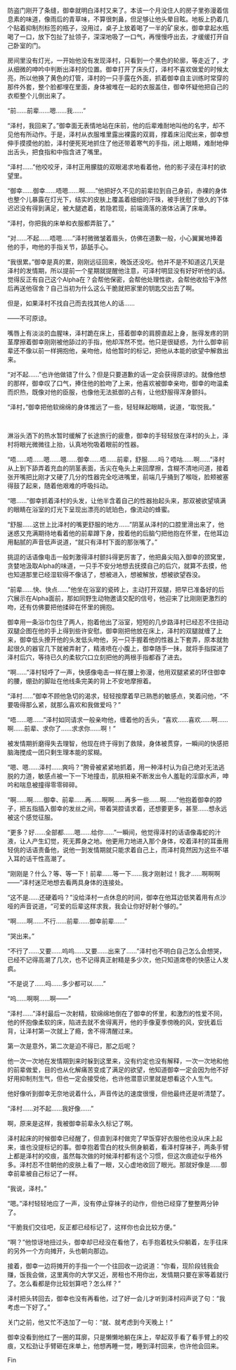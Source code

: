 防盗门刚开了条缝，御幸就明白泽村又来了。本该一个月没住人的房子里弥漫着信息素的味道，像雨后的青草味，不算很刺鼻，但足够让他头晕目眩。地板上扔着几个贴着抑制剂标签的瓶子，没用过，桌子上放着喝了一半的矿泉水，御幸拿起水瓶喝了一口，放下包扯了扯领子，深深地吸了一口气，再慢慢呼出去，才缓缓打开自己卧室的门。

房间里没有灯光，一开始他没有发现泽村，只看到一个黑色的轮廓，等走近了，才从细微的呻吟中判断出泽村的位置。御幸打开了床头灯，泽村不喜欢做爱的时候太亮，所以他换了黄色的灯管，泽村的一只手露在外面，抓着御幸自主训练时常穿的那件外套，整个脸都埋在里面，身体被堆在一起的衣服盖住，御幸怀疑他把自己的衣柜整个儿倒出来了。

 “前……前辈……嗯……我……”

 “泽村，我回来了。”御幸面无表情地站在床前，他的后辈难耐地叫他的名字，却不见他有所动作。于是，泽村从衣服堆里露出裸露的双肩，撑着床沿爬出来，御幸想伸手摸摸他的脸，泽村便死死地抓住了他还带着寒气的手指，闭上眼睛，难耐地伸出舌头，把食指和中指含进了嘴里。

 “泽村……”他咬咬牙，泽村正用朦胧的双眼渴求地看着他，他的影子浸在泽村的欲望里。

“御幸……御幸……唔嗯……啊……”他把好久不见的前辈拉到自己身前，赤裸的身体也整个儿暴露在灯光下，结实的皮肤上覆盖着细细的汗珠，被手抚慰了很久的下体迟迟没有得到满足，被大腿遮着，若隐若现，前端滴落的液体沾满了床单。

 “泽村，你把我的床单和衣服都弄脏了。”

 “对……不起……唔嗯……”泽村微微皱着眉头，仿佛在道歉一般，小心翼翼地捧着他的手，吻他的手指关节，舔舐手心。

 “我很累。”御幸是真的累，刚刚远征回来，晚饭还没吃。他并不是不知道这几天是泽村的发情期，所以提前一个星期就提醒他注意，可泽村明显没有好好听他的话。觉得反正有自己这个Alpha在？会帮他保密，会帮他处理性欲，会帮他收拾干净然后再送他宿舍？自己当初为什么这么干脆就把家里的钥匙交出去了啊。

 但是，如果泽村不找自己而去找其他人的话……

 ——不可原谅。

嘴唇上有淡淡的血腥味，泽村跪在床上，搭着御幸的肩膀直起上身，胀得发疼的阴茎摩擦着御幸刚刚被他舔过的手指，他却浑然不觉。他只是很疑惑，为什么御幸前辈还不像以前一样拥抱他，亲吻他，给他暂时的标记，把他从本能的欲望中解救出来。

“对不起……”也许他做错了什么？但是只要道歉的话一定会获得原谅的。就像他想的那样，御幸叹了口气，捧住他的脸吻了上来，他喜欢被御幸亲吻，御幸的吻温柔而炽热，既像对他的臣服，也像他无法抵御的占有，让他舒服得浑身颤抖。

 “泽村，”御幸把他软绵绵的身体推远了一些，轻轻眯起眼睛，说道，“取悦我。”

​    

淋浴头洒下的热水暂时缓解了长途旅行的疲惫，御幸的手轻轻放在泽村的头上，泽村将眼光微微往上抬，认真地吮吸着眼前的性器。

“唔……唔……嗯……嗯……御幸……唔……前辈，舒服……吗？唔咕……啊……”泽村从上到下舔弄着充血的阴茎表面，舌尖在龟头上来回摩擦，含糊不清地问道，接着张开嘴把比刚才又硬了几分的性器完全吃进嘴里，前端几乎捅到了喉咙，脸颊被塞得鼓了起来，随着他艰难的呼吸抖动。

“嗯……”御幸抓着泽村的头发，让他半含着自己的性器抬起头来，那双被欲望填满的眼睛在浴室的灯光下呈现出漂亮的琥珀色，像流动的蜂蜜。

“舒服……这世上比泽村的嘴更舒服的地方……”阴茎从泽村的口腔里滑出来了，他迷惑又充满期待地看着他的前辈蹲下身，按着他的后脑勺把他抱在怀里，在他耳边用黏腻的声音低声说道，“就只有泽村下面的那张嘴了。”

挑逗的话语像电击一般刺激得泽村颤抖得更厉害了，他把鼻尖陷入御幸的颈窝里，贪婪地汲取Alpha的味道，一只手不安分地想去抚摸自己的后穴，就算不去摸，他也知道那里已经湿软得不像话了，想被进入，想被解放，想被欲望吞没。

“前辈……快、快点……”他坐在浴室的瓷砖上，主动打开双腿，把早已准备好的后穴展示在Alpha面前，那如同野生动物邀请交配的信号，他迎来了比刚刚更激烈的吻，还有仿佛要把他揉碎在怀里的拥抱。

御幸用一条浴巾包住了两人，抱着他出了浴室，短短的几步路泽村已经忍不住扭动双腿企图在他的手上得到些许安慰。御幸刚把他放在床上，泽村的双腿就缠了上来，御幸低头撩开他的头发低头吻他，另一只手握着他的性器上下套弄，原本就勃起很久的器官几下就被弄射了，精液喷在小腹上，御幸随手一抹，就将手指探进了泽村后穴，等待已久的柔软穴口立刻把他的两根手指都吞了进去。

“啊……”泽村轻呼了一声，快感像电击一样在腰上弥漫，他用双腿紧紧的环住御幸的腰，绷劲的脚趾在他线条完美的背上不安地摩擦着。

“泽村……”御幸不顾他急切的渴求，轻轻按摩着早已熟悉的敏感点，笑着问他，“不要吸得那么紧，就那么喜欢和我做爱吗？”

“唔……嗯……”泽村如同请求一般亲吻他，缠着他的舌头，“喜欢……喜欢……啊……啊……前辈、求你了……求求你……啊！”

被发情期折磨得失去理智，他现在终于得到了救赎，身体被贯穿，一瞬间的快感把脑海搅成一团只剩生理本能的浆糊。

“嗯、嗯……泽村……爽吗？”胯骨被紧紧地抓着，用一种泽村认为自己绝对无法逃脱的力道，敏感点被一下一下地撞击，肌肤相亲不断发出令人羞耻的淫靡水声，呻吟和喘息被撞得零零碎碎。

“啊……啊……御幸、前辈……再……啊啊……再多一些……啊……”他抱着御幸的脖子，把五指插入御幸的发丝之间，带着哭腔请求着，还想要更多，甚至……想永远被这个感觉征服。

“更多？好……全部都……嗯……给你……”一瞬间，他觉得泽村的话语像毒蛇的汁液，让人产生幻觉，死无葬身之地。他更用力地进入那个身体，咬着泽村的耳垂用轻佻的话语责备他，说他一到发情期就只能求着自己上，而泽村竟然因为这些不堪入耳的话干性高潮了。

“刚刚是？什么？等、等一下！前辈……等一下……我才刚射过！我才……啊啊啊——”泽村迷茫地想去看两具身体的连接处。

“这不是……还硬着吗？”没给泽村一点休息的时间，御幸在他耳边低笑着用有点沙哑的声音说道，“可爱的后辈这样求我，我会让你好好射个够的。”

“啊……啊……不行……前辈……御幸前辈……”

“哭出来。”

“不行了……又要……呜呜……又要……出来了……”泽村也不明白自己怎么会想哭，已经不记得高潮了几次，也不记得真正射精是多少次，他只知道席卷的快感让人发疯。

“不是说了……吗……多少都可以……”

“呜……啊啊……啊——”

“泽村……”泽村最后一次射精，软绵绵地倒在了御幸的怀里，和激烈的性爱不同，他的怀抱像柔软的床，陷进去就不舍得离开，他的手像夏季傍晚的风，安抚着后背，让泽村第一次就上了瘾，舍不得清醒过来。

第一次是意外，第二次是迫不得已，那之后呢？

他一次一次地在发情期到来时躲到这里来，没有约定也没有解释，一次一次地和他的前辈做爱，目的也从化解痛苦变成了满足的欲望，他知道御幸一定会因为他不好好用抑制剂生气，但也一定会接受他，也许他潜意识里就是想看这个人生气。

他好像听到御幸无奈地说着什么，声音传达的速度很慢，但他最终还是听清楚了。

“泽村……对不起……我好像……”

啊，原来是这样，我被御幸前辈永久标记了啊。

 

泽村起床的时候御幸已经醒了，但直到泽村做完了早饭穿好衣服他也没从床上起来，谁也没提标记的事。御幸抱着雪白的枕头侧身躺着，看泽村穿袜子，两条手臂上都是泽村的咬痕，虽然每次做的时候泽村都有这个习惯，但这次痕迹似乎格外多。泽村忍不住朝他的皮肤上看了一眼，又心虚地收回了眼光。那就好像是……御幸前辈被自己标记了一样。

“我说，泽村。”

“嗯。”泽村轻轻地应了一声，没有停止穿袜子的动作，但他已经穿了整整两分钟了。

“干脆我们交往吧，反正都已经标记了，这样你也会比较方便。”

“啊？”他惊讶地扭过头，御幸却已经没在看他了，右手抱着枕头仰躺着，左手往床的另外一个方向摊开，头也朝向那边。

接着，御幸一边将摊开的手指一个一个往回收一边说道：“你看，现阶段钱我会赚，饭我会做，这里离你的大学又近，房租也不用你出，发情期只要在家等着就行了。怎么看都是你比较划算吧？怎么样？”

泽村把头转回去，御幸也没有再看他，过了好一会儿才听到泽村闷声说了句：“我考虑一下好了。”

关门之前，他又忙不迭加了一句：“就、就考虑到今天晚上！”

御幸没看到他红了一圈的耳廓，只是懒懒地躺在床上，举起双手看了看手臂上的咬痕，又松劲让手臂砸在床单上，他想再睡一觉，睡到泽村回来，也许他会回来。

 

Fin